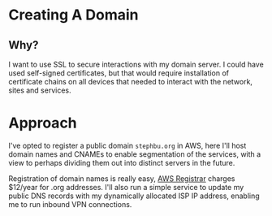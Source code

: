 # Creating A Domain

## Why?
I want to use SSL to secure interactions with my domain server.  I could have used self-signed certificates, but that would require installation of certificate chains on all devices that needed to interact with the network, sites and services.

# Approach
I've opted to register a public domain ```stephbu.org``` in AWS, here I'll host domain names and CNAMEs to enable segmentation of the services, with a view to perhaps dividing them out into distinct servers in the future.

Registration of domain names is really easy, [AWS Registrar](https://registrar.amazon.com) charges $12/year for .org addresses.  I'll also run a simple service to update my public DNS records with my dynamically allocated ISP IP address, enabling me to run inbound VPN connections.